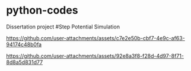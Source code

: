# python-codes
Dissertation project
#Step Potential Simulation

https://github.com/user-attachments/assets/c7e2e50b-cbf7-4e9c-af63-94174c48b0fa
 


https://github.com/user-attachments/assets/92e8a3f8-f28d-4d97-8f71-8d8a5d831d77



